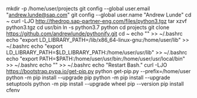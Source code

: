 mkdir -p /home/user/projects
git config --global user.email "andrew.lunde@sap.com"
git config --global user.name "Andrew Lunde"
cd ~
curl -LJO http://thedrop.sap-partner-eng.com/files/python3.tgz
tar xzvf python3.tgz
cd usr/bin
ln -s python3.7 python
cd projects
git clone https://github.com/andrewlunde/pythonify.git
cd ~
echo "" >> ~/.bashrc
echo "export LD_LIBRARY_PATH=/lib/x86_64-linux-gnu:/home/user/lib" >> ~/.bashrc
echo "export LD_LIBRARY_PATH=$LD_LIBRARY_PATH:/home/user/usr/lib" >> ~/.bashrc
echo "export PATH=$PATH:/home/user/usr/bin:/home/user/usr/local/bin" >> ~/.bashrc
echo "" >> ~/.bashrc
echo "Restart Bash."
curl -LJO https://bootstrap.pypa.io/get-pip.py
python get-pip.py --prefix=/home/user
python -m pip install --upgrade pip
python -m pip install --upgrade setuptools
python -m pip install --upgrade wheel
pip --version
pip install cfenv